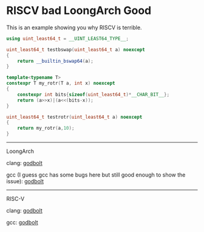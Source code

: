 # RISCV bad LoongArch Good
This is an example showing you why RISCV is terrible.

```cpp
using uint_least64_t = __UINT_LEAST64_TYPE__;

uint_least64_t testbswap(uint_least64_t a) noexcept
{
    return __builtin_bswap64(a);
}

template<typename T>
constexpr T my_rotr(T a, int x) noexcept
{
    constexpr int bits{sizeof(uint_least64_t)*__CHAR_BIT__};
    return (a>>x)|(a<<(bits-x));
}

uint_least64_t testrotr(uint_least64_t a) noexcept
{
    return my_rotr(a,10);
}
```
---

LoongArch

clang: [godbolt](https://godbolt.org/z/xv3brnzvc)

gcc (I guess gcc has some bugs here but still good enough to show the issue): [godbolt](https://godbolt.org/z/bYvq7b8cs)

---
RISC-V

clang: [godbolt](https://godbolt.org/z/x774GvMx4)

gcc: [godbolt](https://godbolt.org/z/hTj9c3r63)
